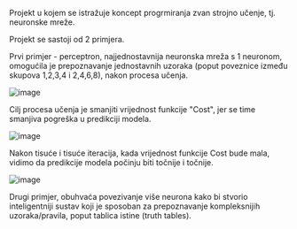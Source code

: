 Projekt u kojem se istražuje koncept progrmiranja zvan strojno učenje, tj. neuronske mreže.

Projekt se sastoji od 2 primjera. 

Prvi primjer - perceptron, najjednostavnija neuronska mreža s 1 neuronom, omogućila je prepoznavanje jednostavnih uzoraka (poput poveznice između skupova 1,2,3,4 i 2,4,6,8), nakon procesa učenja. 

![image](https://github.com/AnteDev00/Machine-Learning/assets/151842550/2dc5fde2-b5d4-4117-895e-998ccb3494a3)

Cilj procesa učenja je smanjiti vrijednost funkcije "Cost", jer se time smanjiva pogreška u predikciji modela.

![image](https://github.com/AnteDev00/Machine-Learning/assets/151842550/80ac2fc7-cb62-482d-81d2-8ca8d37b5008)

Nakon tisuće i tisuće iteracija, kada vrijednost funkcije Cost bude mala, vidimo da predikcije modela počinju biti točnije i točnije.

![image](https://github.com/AnteDev00/Machine-Learning/assets/151842550/5c9d9a2c-f965-44e7-b26d-8786b7aa0a89)



Drugi primjer, obuhvaća povezivanje više neurona kako bi stvorio inteligentniji sustav koji je sposoban za prepoznavanje kompleksnijih uzoraka/pravila, poput tablica istine (truth tables).

